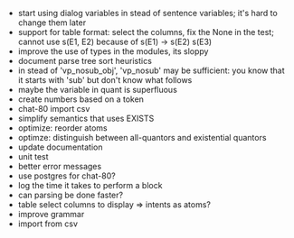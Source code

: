 * start using dialog variables in stead of sentence variables; it's hard to change them later
* support for table format: select the columns, fix the None in the test; cannot use s(E1, E2) because of s(E1) -> s(E2) s(E3)
* improve the use of types in the modules, its sloppy
* document parse tree sort heuristics
* in stead of 'vp_nosub_obj', 'vp_nosub' may be sufficient: you know that it starts with 'sub' but don't know what follows
* maybe the variable in quant is superfluous
* create numbers based on a token
* chat-80 import csv
* simplify semantics that uses EXISTS
* optimize: reorder atoms
* optimze: distinguish between all-quantors and existential quantors
* update documentation
* unit test
* better error messages
* use postgres for chat-80?
* log the time it takes to perform a block
* can parsing be done faster?
* table select columns to display => intents as atoms?
* improve grammar
* import from csv
